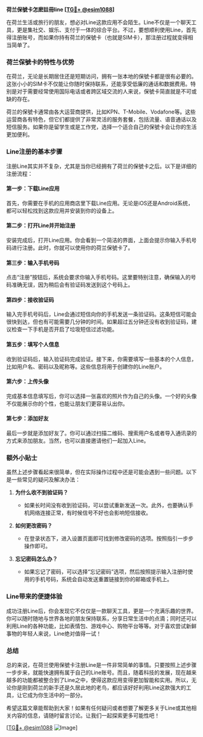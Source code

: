 **荷兰保號卡怎麽註冊line [[TG💪+ @esim1088](https://t.me/s/esim1088)]**

在荷兰生活或旅行的朋友，想必对Line这款应用不会陌生。Line不仅是一个聊天工具，更是集社交、娱乐、支付于一体的综合平台。不过，要想顺利使用Line，首先得注册账号，而如果你持有荷兰的保號卡（也就是SIM卡），那注册过程就变得相当简单了。

### 荷兰保號卡的特性与优势

在荷兰，无论是长期居住还是短期访问，拥有一张本地的保號卡都是很有必要的。这张小小的SIM卡不仅能让你随时保持联系，还能享受低廉的通话和数据费用。特别是对于需要经常使用国际电话或者跨区域交流的人来说，保號卡简直就是不可或缺的存在。

荷兰的保號卡通常由各大运营商提供，比如KPN、T-Mobile、Vodafone等。这些运营商各有特色，但它们都提供了非常灵活的服务套餐，包括流量、语音通话以及短信服务。如果你是留学生或是工作党，选择一个适合自己的保號卡会让你的生活更加便利。

### Line注册的基本步骤

注册Line其实并不复杂，尤其是当你已经拥有了荷兰的保號卡之后。以下是详细的注册流程：

#### 第一步：下载Line应用
首先，你需要在手机的应用商店里下载Line应用。无论是iOS还是Android系统，都可以轻松找到这款应用并安装到你的设备上。

#### 第二步：打开Line并开始注册
安装完成后，打开Line应用。你会看到一个简洁的界面，上面会提示你输入手机号码进行注册。此时，你就可以使用你的荷兰保號卡了。

#### 第三步：输入手机号码
点击“注册”按钮后，系统会要求你输入手机号码。这里要特别注意，确保输入的号码准确无误，因为稍后会有验证码发送到这个号码上。

#### 第四步：接收验证码
输入完手机号码后，Line会通过短信向你的手机发送一条验证码。这条短信可能会很快到达，但也有可能需要几分钟的时间。如果超过五分钟还没有收到验证码，建议检查一下手机是否开启了垃圾短信过滤功能。

#### 第五步：填写个人信息
收到验证码后，输入验证码完成验证。接下来，你需要填写一些基本的个人信息，比如用户名、密码以及昵称等。这些信息将用于创建你的Line账户。

#### 第六步：上传头像
完成基本信息填写后，你可以选择一张喜欢的照片作为自己的头像。一个好的头像不仅能展示你的个性，也能让朋友们更容易认出你。

#### 第七步：添加好友
最后一步就是添加好友了。你可以通过扫描二维码、搜索用户名或者导入通讯录的方式来添加朋友。当然，也可以直接邀请他们一起加入Line。

### 额外小贴士

虽然上述步骤看起来很简单，但在实际操作过程中还是可能会遇到一些问题。以下是一些常见的疑问及解决办法：

1. **为什么收不到验证码？**
   - 如果长时间没有收到验证码，可以尝试重新发送一次。此外，也要确认手机网络连接正常，有时候信号不好也会影响短信接收。

2. **如何更改密码？**
   - 在登录状态下，进入设置页面即可找到修改密码的选项。按照指引一步步操作即可。

3. **忘记密码怎么办？**
   - 如果忘记了密码，可以选择“忘记密码”选项，然后按照提示输入注册时使用的手机号码，系统会自动发送重置链接到你的邮箱或手机上。

### Line带来的便捷体验

成功注册Line后，你会发现它不仅仅是一款聊天工具，更是一个充满乐趣的世界。你可以随时随地与世界各地的朋友保持联系，分享日常生活中的点滴；同时还可以利用Line的各种功能，比如表情包、游戏中心、购物平台等等。对于喜欢尝试新鲜事物的年轻人来说，Line绝对值得一试！

### 总结

总的来说，在荷兰使用保號卡注册Line是一件非常简单的事情。只要按照上述步骤一步步来，就能快速拥有属于自己的Line账号。而且，随着科技的发展，现在越来越多的功能都被整合到了Line之中，使得这款应用变得更加智能和实用。所以，无论你是刚到荷兰的新手还是久居此地的老鸟，都应该好好利用Line这款强大的工具，让它成为你生活中的一部分。

希望这篇文章能帮助到大家！如果有任何疑问或者想要了解更多关于Line或其他相关内容的信息，请随时留言讨论。让我们一起探索更多可能性吧！

[[TG💪+ @esim1088](https://t.me/s/esim1088) ![Image](https://i.postimg.cc/4NQfJmqS/Snipaste-2025-05-13-00-14-12.png)]